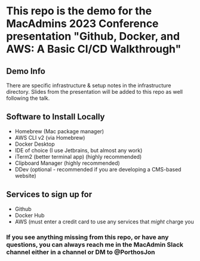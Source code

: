 # This repo is the demo for the MacAdmins 2023 Conference presentation "Github, Docker, and AWS: A Basic CI/CD Walkthrough"

## Demo Info
There are specific infrastructure & setup notes in the infrastructure directory. Slides from the presentation will be added to this repo as well following the talk.

## Software to Install Locally
 - Homebrew (Mac package manager)
 - AWS CLI v2 (via Homebrew)
 - Docker Desktop
 - IDE of choice (I use Jetbrains, but almost any work)
 - iTerm2 (better terminal app) (highly recommended)
 - Clipboard Manager (highly recommended)
 - DDev (optional - recommended if you are developing a CMS-based website)

## Services to sign up for
 - Github
 - Docker Hub
 - AWS (must enter a credit card to use any services that *might* charge you


### If you see anything missing from this repo, or have any questions, you can always reach me in the MacAdmin Slack channel either in a channel or DM to @PorthosJon
